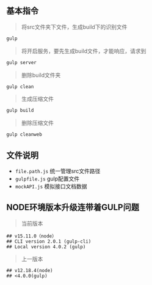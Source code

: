 ## 基本指令
> 将src文件夹下文件，生成build下的识别文件
```bash
gulp
```
> 将开启服务，要先生成build文件，才能响应，请求到
```bash
gulp server
```
> 删除build文件夹
```bash
gulp clean
```

> 生成压缩文件
```bash
gulp build
```
> 删除压缩文件
```bash
gulp cleanweb
```

## 文件说明
* `file.path.js` 统一管理src文件路径
* `gulpfile.js` gulp配置文件
* `mockAPI.js` 模拟接口文档数据

## NODE环境版本升级连带着GULP问题
> 当前版本
```
## v15.11.0（node） 
## CLI version 2.0.1 (gulp-cli)
## Local version 4.0.2 (gulp)
```
> 上一版本
```
## v12.18.4(node)
## <4.0.0(gulp)
```
